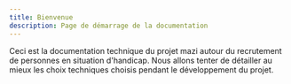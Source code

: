 ```yaml
---
title: Bienvenue
description: Page de démarrage de la documentation
---
```


Ceci est la documentation technique du projet mazi autour du recrutement de personnes en situation d'handicap. Nous allons tenter de détailler au mieux les choix techniques choisis pendant le développement du projet.
